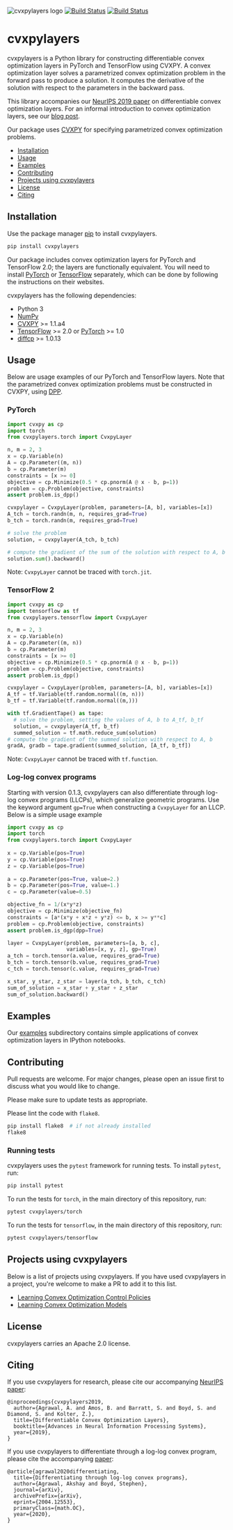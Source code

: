 ![cvxpylayers logo](cvxpylayers_logo.png)
[![Build Status](https://travis-ci.org/cvxgrp/cvxpylayers.svg?branch=master)](https://travis-ci.org/cvxgrp/cvxpylayers)
[![Build Status](https://ci.appveyor.com/api/projects/status/dhtbi9fb96mce56i/branch/master?svg=true)](https://ci.appveyor.com/project/sbarratt/cvxpylayers/branch/master)

# cvxpylayers

cvxpylayers is a Python library for constructing differentiable convex
optimization layers in PyTorch and TensorFlow using CVXPY.
A convex optimization layer solves a parametrized convex optimization problem
in the forward pass to produce a solution.
It computes the derivative of the solution with respect to
the parameters in the backward pass.

This library accompanies our [NeurIPS 2019 paper](https://web.stanford.edu/~boyd/papers/pdf/diff_cvxpy.pdf)
on differentiable convex optimization layers.
For an informal introduction to convex optimization layers, see our
[blog post](https://locuslab.github.io/2019-10-28-cvxpylayers/).

Our package uses [CVXPY](https://github.com/cvxgrp/cvxpy) for specifying
parametrized convex optimization problems.

- [Installation](#installation)
- [Usage](#usage)
- [Examples](#examples)
- [Contributing](#contributing)
- [Projects using cvxpylayers](#projects-using-cvxpylayers)
- [License](#contributing)
- [Citing](#citing)

## Installation

Use the package manager [pip](https://pip.pypa.io/en/stable/) to install
cvxpylayers.

```bash
pip install cvxpylayers
```

Our package includes convex optimization layers for PyTorch and TensorFlow 2.0;
the layers are functionally equivalent. You will need to install
[PyTorch](https://pytorch.org) or [TensorFlow](https://www.tensorflow.org)
separately, which can be done by following the instructions on their websites.

cvxpylayers has the following dependencies:
* Python 3
* [NumPy](https://pypi.org/project/numpy/)
* [CVXPY](https://github.com/cvxgrp/cvxpy) >= 1.1.a4
* [TensorFlow](https://tensorflow.org) >= 2.0 or [PyTorch](https://pytorch.org) >= 1.0
* [diffcp](https://github.com/cvxgrp/diffcp) >= 1.0.13

## Usage
Below are usage examples of our PyTorch and TensorFlow layers. Note that
the parametrized convex optimization problems must be constructed in CVXPY,
using [DPP](https://www.cvxpy.org/tutorial/advanced/index.html#disciplined-parametrized-programming).

### PyTorch

```python
import cvxpy as cp
import torch 
from cvxpylayers.torch import CvxpyLayer

n, m = 2, 3
x = cp.Variable(n)
A = cp.Parameter((m, n))
b = cp.Parameter(m)
constraints = [x >= 0]
objective = cp.Minimize(0.5 * cp.pnorm(A @ x - b, p=1))
problem = cp.Problem(objective, constraints)
assert problem.is_dpp()

cvxpylayer = CvxpyLayer(problem, parameters=[A, b], variables=[x])
A_tch = torch.randn(m, n, requires_grad=True)
b_tch = torch.randn(m, requires_grad=True)

# solve the problem
solution, = cvxpylayer(A_tch, b_tch)

# compute the gradient of the sum of the solution with respect to A, b
solution.sum().backward()
```

Note: `CvxpyLayer` cannot be traced with `torch.jit`.

### TensorFlow 2
```python
import cvxpy as cp
import tensorflow as tf
from cvxpylayers.tensorflow import CvxpyLayer

n, m = 2, 3
x = cp.Variable(n)
A = cp.Parameter((m, n))
b = cp.Parameter(m)
constraints = [x >= 0]
objective = cp.Minimize(0.5 * cp.pnorm(A @ x - b, p=1))
problem = cp.Problem(objective, constraints)
assert problem.is_dpp()

cvxpylayer = CvxpyLayer(problem, parameters=[A, b], variables=[x])
A_tf = tf.Variable(tf.random.normal((m, n)))
b_tf = tf.Variable(tf.random.normal((m,)))

with tf.GradientTape() as tape:
  # solve the problem, setting the values of A, b to A_tf, b_tf
  solution, = cvxpylayer(A_tf, b_tf)
  summed_solution = tf.math.reduce_sum(solution)
# compute the gradient of the summed solution with respect to A, b
gradA, gradb = tape.gradient(summed_solution, [A_tf, b_tf])
```

Note: `CvxpyLayer` cannot be traced with `tf.function`.

### Log-log convex programs
Starting with version 0.1.3, cvxpylayers can also differentiate through log-log convex programs (LLCPs), which generalize geometric programs. Use the keyword argument `gp=True` when constructing a `CvxpyLayer` for an LLCP. Below is a simple usage example

```python
import cvxpy as cp
import torch
from cvxpylayers.torch import CvxpyLayer
                                        
x = cp.Variable(pos=True)
y = cp.Variable(pos=True)
z = cp.Variable(pos=True)
                                                       
a = cp.Parameter(pos=True, value=2.)
b = cp.Parameter(pos=True, value=1.)
c = cp.Parameter(value=0.5)

objective_fn = 1/(x*y*z)
objective = cp.Minimize(objective_fn)
constraints = [a*(x*y + x*z + y*z) <= b, x >= y**c]
problem = cp.Problem(objective, constraints)
assert problem.is_dgp(dpp=True)

layer = CvxpyLayer(problem, parameters=[a, b, c],
                   variables=[x, y, z], gp=True)
a_tch = torch.tensor(a.value, requires_grad=True)
b_tch = torch.tensor(b.value, requires_grad=True)
c_tch = torch.tensor(c.value, requires_grad=True)

x_star, y_star, z_star = layer(a_tch, b_tch, c_tch)
sum_of_solution = x_star + y_star + z_star
sum_of_solution.backward()
```

## Examples
Our [examples](examples) subdirectory contains simple applications of convex optimization
layers in IPython notebooks.

## Contributing
Pull requests are welcome. For major changes, please open an issue first to
discuss what you would like to change.

Please make sure to update tests as appropriate.

Please lint the code with `flake8`.
```bash
pip install flake8  # if not already installed
flake8
```

### Running tests

cvxpylayers uses the `pytest` framework for running tests.
To install `pytest`, run:
```bash
pip install pytest
```

To run the tests for `torch`, in the main directory of this repository, run:
```bash
pytest cvxpylayers/torch
``` 

To run the tests for `tensorflow`, in the main directory of this repository, run:
```bash
pytest cvxpylayers/tensorflow
```

## Projects using cvxpylayers
Below is  a list of projects using cvxpylayers. If you have used cvxpylayers in a project, you're welcome to make a PR to add it to this list.
* [Learning Convex Optimization Control Policies](https://web.stanford.edu/~boyd/papers/learning_cocps.html)
* [Learning Convex Optimization Models](https://web.stanford.edu/~boyd/papers/learning_copt_models.html)

## License
cvxpylayers carries an Apache 2.0 license.

## Citing
If you use cvxpylayers for research, please cite our accompanying [NeurIPS paper](https://web.stanford.edu/~boyd/papers/pdf/diff_cvxpy.pdf):

```
@inproceedings{cvxpylayers2019,
  author={Agrawal, A. and Amos, B. and Barratt, S. and Boyd, S. and Diamond, S. and Kolter, Z.},
  title={Differentiable Convex Optimization Layers},
  booktitle={Advances in Neural Information Processing Systems},
  year={2019},
}
```

If you use cvxpylayers to differentiate through a log-log convex program, please cite the accompanying [paper](https://web.stanford.edu/~boyd/papers/diff_dgp.html):

```
@article{agrawal2020differentiating,
  title={Differentiating through log-log convex programs},
  author={Agrawal, Akshay and Boyd, Stephen},
  journal={arXiv},
  archivePrefix={arXiv},
  eprint={2004.12553},
  primaryClass={math.OC},
  year={2020},
}
```

